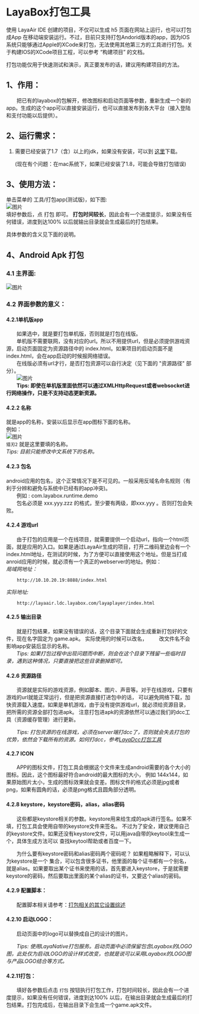 
# LayaBox打包工具

使用 LayaAir IDE 创建的项目，不仅可以生成 h5 页面在网站上运行，也可以打包成App 在移动端安装运行。不过，目前只支持打包Andorid版本的app，因为IOS系统只能够通过Apple的XCode来打包，无法使用其他第三方的工具进行打包。关于构建IOS的XCode项目工程，可以参考 “构建项目” 的文档。

打包功能仅用于快速测试和演示，真正要发布的话，建议用构建项目的方法。



## 1、作用：

　　把已有的layabox的包解开，修改图标和启动页面等参数，重新生成一个新的app。生成的这个app可以直接安装运行，也可以直接发布到各大平台（接入登陆和支付功能以后提供）。

## 2、运行需求：
1. 需要已经安装了1.7（含）以上的jdk，如果没有安装，可以到
   [这里](http://www.oracle.com/technetwork/java/javase/downloads/jdk8-downloads-2133151.html)下载。

   (现在有个问题：在mac系统下，如果已经安装了1.8，可能会导致打包错误)

## 3、使用方法：
单击菜单的 工具/打包app(测试版)，如下图:  
![图片](1.gif)  
填好参数后，点 打包 即可。 **打包时间较长**，因此会有一个进度提示，如果没有任何错误，进度到达100%
以后就输出目录就会生成最后的打包结果。

具体参数的含义见下面的说明。 



## 4、Android Apk 打包
### 4.1 主界面:  
![图片](2.png)



### 4.2 界面参数的意义：  

#### 4.2.1单机版app  

　　如果选中，就是要打包单机版，否则就是打包在线版。  
　　单机版不需要联网，没有对应的url。所以不用提供url，但是必须提供游戏资源，启动页面固定为资源路径中的 index.html。如果项目的启动页面不是index.html，会在app启动的时候报网络错误。  
　　在线版必须有url才行，是否打包资源可以自行决定（见下面的 "资源路径" 部分）。   
　　![图片](3.gif)  <br />
　　**Tips:  即使在单机版里面依然可以通过XMLHttpRequest或者websocket进行网络操作，只是不支持动态更新资源。**



#### 4.2.2 名称  

就是app的名称，安装以后显示在app图标下面的名称。  
例如：  
![图片](4.png)    
 `猎刃2` 就是这里要填的名称。  
*Tips: 目前只能修改中文系统下的名称。* 



#### 4.2.3 包名  

android应用的包名，这个正常情况下是不可见的。一般采用反域名命名规则（有利于分辨和避免与系统中已经有的app冲突)。   
　　例如 : com.layabox.runtime.demo   
　　包名必须是 xxx.yyy.zzz 的格式，至少要有两级，即xxx.yyy 。否则打包会失败。



#### 4.2.4 游戏url  

　　由于打包的应用是一个在线项目，就需要提供一个启动url，指向一个html页面，就是应用的入口。如果是通过LayaAir生成的项目，打开二维码里边会有一个index.html地址，在测试的时候，为了方便可以直接使用这个地址。但是当打成anroid应用的时候，就必须有一个真正的webserver的地址。例如：  
*局域网地址：*  

``` 
    http://10.10.20.19:8888/index.html
```
*实际地址:*  
```
    http://layaair.ldc.layabox.com/layaplayer/index.html
```



#### 4.2.5 输出目录  

　　就是打包结果，如果没有错误的话，这个目录下面就会生成重新打包好的文件，现在名字固定为 game.apk。 实际使用的时候可以改名，
　　改文件名不会影响app安装后显示的名称。  
　　*Tips: 如果打包过程中出现问题而中断，则会在这个目录下残留一些临时目录，遇到这种情况，只要直接把这些目录删掉即可。*



#### 4.2.6 资源路径

　　资源就是实际的游戏资源，例如脚本、图片、声音等。对于在线游戏，只要有游戏的url就能正常运行，但是把资源直接打进包中的话， 可以避免网络下载，加快资源载入速度。如果是单机游戏，由于没有提供游戏url，就必须给资源目录，把所需的资源全部打包进apk。 注意打包进apk的资源依然可以通过我们的dcc工具（资源缓存管理）进行更新。

　　*Tips: 打包资源的在线游戏，必须在server端打dcc了，否则就会失去打包的优势，依然会下载所有的资源。如何打dcc，参考[LayaDcc打包工具](https://github.com/layabox/layaair-doc/tree/master/Chinese/LayaNative/LayaDcc_Tool)*



#### 4.2.7 ICON  

　　APP的图标文件，打包工具会根据这个文件来生成android需要的各个大小的图标。因此，这个图标最好符合android的最大图标的大小， 例如 144x144，如果原始图片太小，生成的图标效果就会变差。图标文件的格式必须是jpg或者png，如果有圆角的话，必须是png格式且圆角部分透明。



#### 4.2.8 keystore，keystore密码，alias，alias密码  

　　这些都是keystore相关的参数。keystore用来给生成的apk进行签名。如果不填，打包工具会使用自带的keystore文件来签名。 不过为了安全，建议使用自己的keystore文件。如果还没有keystore文件，可以用java自带的keytool来生成一个，具体生成方法可以 查找keytool帮助或者百度一下。

　　为什么要有keystore密码和alias密码两个密码呢？ 如果粗略解释下，可以认为keystore是一个 集合，可以包含很多证书，他里面的每个证书都有一个别名，就是alias。如果要取出某个证书来使用的话，首先要进入keystore，于是就需要 keystore的密码，然后要取出里面的某个alias的证书，又要这个alias的密码。



#### 4.2.9 配置脚本：

　　配置脚本相关请参考：[打包相关的其它设置综述](https://ldc.layabox.com/doc/?nav=ch-as-5-1-4)



#### 4.2.10 启动LOGO：

　　启动页面中的logo可以替换成自己的设计的图片。

　　*Tips: 使用LayaNative打包服务。启动页面中必须保留包含Layabox的LOGO图，此处仅为启动LOGO的设计样式改变，也就是说可以采用Layabox的LOGO图与产品LOGO结合等方式。*



#### 4.2.11打包：

　　填好各参数后点击 `打包` 按钮执行打包工作，打包时间较长，因此会有一个进度提示，如果没有任何错误，进度到达100% 以后，在输出目录就会生成最后的打包结果。打包完成后，在输出目录下会生成一个game.apk文件。

